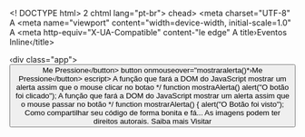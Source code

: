 <! DOCTYPE html>
2 chtml lang="pt-br"> chead>
<meta charset="UTF-8" A
<meta name="viewport" content="width=device-width, initial-scale=1.0" A <meta http-equiv="X-UA-Compatible" content-"le edge" A title›Eventos Inline‹/title>
</head>
<body>
‹div class="app"> <button onclick="mostraAlerta()">Me Pressione‹/button> button onmouseover="mostraralerta()*›Me Pressione‹/button>
</div>
escript>
A função que fará a DOM do JavaScript
mostrar um alerta assim que o mouse clicar no botao */ function mostraAlerta()
alert("O botão foi clicado");
</script>
</body>
</html>
A função que fará a DOM do JavaScript
mostrar um alerta assim que o mouse passar no botão */
function mostrarAlerta() {
alert("O Botão foi visto");
Como compartilhar seu código de forma bonita e fá...
As imagens podem ter direitos autorais. Saiba mais
Visitar
